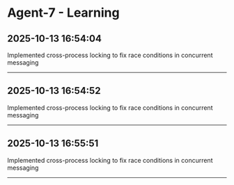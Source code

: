 # Agent-7 - Learning


## 2025-10-13 16:54:04

Implemented cross-process locking to fix race conditions in concurrent messaging

---

## 2025-10-13 16:54:52

Implemented cross-process locking to fix race conditions in concurrent messaging

---

## 2025-10-13 16:55:51

Implemented cross-process locking to fix race conditions in concurrent messaging

---
